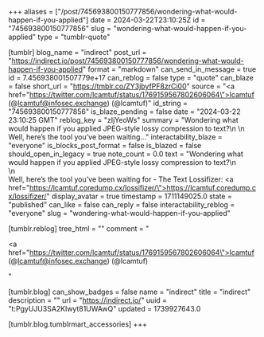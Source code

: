 +++
aliases = ["/post/745693800150777856/wondering-what-would-happen-if-you-applied"]
date = 2024-03-22T23:10:25Z
id = "745693800150777856"
slug = "wondering-what-would-happen-if-you-applied"
type = "tumblr-quote"

[tumblr]
blog_name = "indirect"
post_url = "https://indirect.io/post/745693800150777856/wondering-what-would-happen-if-you-applied"
format = "markdown"
can_send_in_message = true
id = 7.456938001507779e+17
can_reblog = false
type = "quote"
can_blaze = false
short_url = "https://tmblr.co/ZY3jbyfPF8zrCi00"
source = "<a href=\"https://twitter.com/lcamtuf/status/1769159567802606064\">lcamtuf (@lcamtuf@infosec.exchange) (@lcamtuf)</a>"
id_string = "745693800150777856"
is_blaze_pending = false
date = "2024-03-22 23:10:25 GMT"
reblog_key = "zIjYeoWs"
summary = "Wondering what would happen if you applied JPEG-style lossy compression to text?\n \n Well, here’s the tool you’ve been waiting..."
interactability_blaze = "everyone"
is_blocks_post_format = false
is_blazed = false
should_open_in_legacy = true
note_count = 0.0
text = "Wondering what would happen if you applied JPEG-style lossy compression to text?\n<br/>\n<br/>Well, here&rsquo;s the tool you&rsquo;ve been waiting for - The Text Lossifizer: <a href=\"https://lcamtuf.coredump.cx/lossifizer/\">https://lcamtuf.coredump.cx/lossifizer/</a>"
display_avatar = true
timestamp = 1711149025.0
state = "published"
can_like = false
can_reply = false
interactability_reblog = "everyone"
slug = "wondering-what-would-happen-if-you-applied"

[tumblr.reblog]
tree_html = ""
comment = "<p><a href=\"https://twitter.com/lcamtuf/status/1769159567802606064\">lcamtuf (@lcamtuf@infosec.exchange) (@lcamtuf)</a></p>"

[tumblr.blog]
can_show_badges = false
name = "indirect"
title = "indirect"
description = ""
url = "https://indirect.io/"
uuid = "t:PgyUJU3SA2Klwyt81UWAwQ"
updated = 1739927643.0

[tumblr.blog.tumblrmart_accessories]
+++
